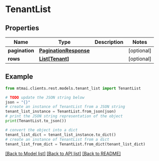# TenantList


## Properties

Name | Type | Description | Notes
------------ | ------------- | ------------- | -------------
**pagination** | [**PaginationResponse**](PaginationResponse.md) |  | [optional] 
**rows** | [**List[Tenant]**](Tenant.md) |  | [optional] 

## Example

```python
from mtmai.clients.rest.models.tenant_list import TenantList

# TODO update the JSON string below
json = "{}"
# create an instance of TenantList from a JSON string
tenant_list_instance = TenantList.from_json(json)
# print the JSON string representation of the object
print(TenantList.to_json())

# convert the object into a dict
tenant_list_dict = tenant_list_instance.to_dict()
# create an instance of TenantList from a dict
tenant_list_from_dict = TenantList.from_dict(tenant_list_dict)
```
[[Back to Model list]](../README.md#documentation-for-models) [[Back to API list]](../README.md#documentation-for-api-endpoints) [[Back to README]](../README.md)


